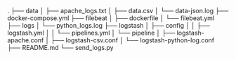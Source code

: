 .
├── data
│   ├── apache_logs.txt
│   ├── data.csv
│   └── data-json.log
├── docker-compose.yml
├── filebeat
│   ├── dockerfile
│   └── filebeat.yml
├── logs
│   └── python_logs.log
├── logstash
│   ├── config
│   │   ├── logstash.yml
│   │   └── pipelines.yml
│   └── pipeline
│       ├── logstash-apache.conf
│       ├── logstash-csv.conf
│       └── logstash-python-log.conf
├── README.md
└── send_logs.py